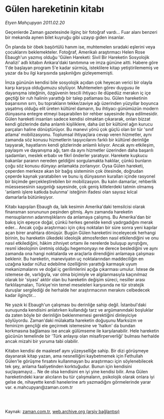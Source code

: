 # Gülen hareketinin kitabı

*Etyen Mahçupyan 2011.02.20*

<td class="columnist-detail">
<p>Geçenlerde Zaman gazetesinde ilginç bir fotoğraf vardı... Fuar alanı benzeri bir mekanda  aynen bilet kuyruğu gibi uzayıp giden insanlar.</p>
<p>
<div id="haberMetinDiv">
<p>Ön planda bir öbek başörtülü hanım ise, muhtemelen sıradaki eşlerini veya çocuklarını beklemekteler. Fotoğraf, Amerikalı araştırmacı Helen Rose Ebaugh'un yazmış olduğu 'Gülen Hareketi: Sivil Bir Hareketin Sosyolojik Analizi' adlı kitabın Ankara'daki tanıtımına ve imza gününe aitti. Habere göre 1'de başlayan program 5'e kadar sürmüş, isteklilere kitap yetiştirilememiş ve yazar da bu ilgi karşısında şaşkınlığını gizleyememişti.
<p>İmza gününün kendisi bile sosyolojik açıdan çok heyecan verici bir olayla karşı karşıya olduğumuzu söylüyor. Muhtemelen görev duygusu ile dayanışma isteğinin, özgüvenin tescili ihtiyacı ile düpedüz merakın iç içe geçtiği bir ruh halinin yarattığı bir talep patlaması bu. Gülen hareketinin başarısının sırrı, bu toprakların tekke/zaviye ağı üzerinden yüzyıllar boyunca yaşatmış olduğu elit üreten kültürel damarın, bu ihtiyacı günümüzün modern dünyasına entegre etmeyi başarabilen bir rehber sayesinde ihya edilmesidir. Gülen hareketi insanları sadece kendisi olmaktan çıkararak, onları bizzat kendi gözlerinde daha anlamlı kişiliklere, daha üst bir kültürel ağın kurucu parçaları haline dönüştürüyor. Bu manevi yönü çok güçlü olan bir tür 'sınıf atlama' mobilizasyonu. Toplumsal ihtiyaçlara cevap veren hizmetler, aynı zamanda söz konusu hizmetlerin taşıyıcılarını farklı bir kültürel derinliğe taşıyarak, hayatlarını kendi gözlerinde anlamlı kılıyor. Ancak aynı etkileşim, paylaşım ve dayanışma ağı, tam da aynı hizmetler üzerinden daha başarılı işadamları, meslek erbabı ve fikrî önderler yaratıyor. Harekete kuşkucu bakanlar paranın nereden geldiğini sorgulamakta haklılar, çünkü bunların çoğu söz konusu dünyayı anlamakta zorlanıyor. Oysa Gülen hareketi, çeperden merkeze akan bir bağış sisteminin çok ötesinde, doğrudan çeperde kaynak yaratabilen ve bunu iş dünyasının kuralları içinde rasyonel bir biçimde gerçekleştirebilen bir mobilizasyon. Bu kalın damarlar, rehberlik müessesesinin saygınlığı sayesinde, çok geniş kitlelerdeki tatmin olmamış 'anlamlı işlere katkıda bulunma' isteğinin ifadesi olan sayısız kılcal damarlarla bütünleşiyor.
<p>Kitabı kapışılan Ebaugh da, laik kesimin Amerika'daki temsilcisi olarak finansman sorununun peşinden gitmiş. Aynı zamanda hareketin mensuplarının adanmışlıklarını da anlamaya çalışmış. Bu Amerika'dan bir bakış için epeyce doğal, çünkü herkes genelde kendi yadırgadığını merak eder... Ancak çoğu araştırmacı için çıkış noktaları bir süre sonra yeni kapılar açan birer anahtara dönüşür. Bugün Gülen hareketini inceleyecek herhangi birinin, bu hareketin ülkedeki ideolojik atmosferden nasıl etkilendiğini ve onu nasıl etkilediğini, hâkim zihniyet ortamı ile nerelerde buluşup ayrıştığını, resmî ideolojinin üretmiş olduğu hegemonyayı ne derece beslediğini ve aynı zamanda ona hangi noktalarda ve araçlarla direndiğini anlamaya çalışması beklenir. Bu hareketin, maneviyatın uç noktalarından maddeciliğin en uzağına kadar nüfuz edebilme özelliğinin yarattığı karmaşık uyum mekanizmalarını ve doğal iç gerilimlerini açığa çıkarması umulur. İstese de istemese de, varlığıyla, var olma biçimiyle ve algılanmasıyla kaçınılmaz olarak bir 'siyasi' aktör olan bu hareketin değişim süreci, nesiller arası farklılaşmaları, Türkiye'nin temel meseleleri karşısında ne tür stratejik duruşlar sergilediği de herhalde her araştırmacının merakını celbedecek kadar ilginçtir...
<p>Ne yazık ki Ebaugh'un çalışması bu derinliğe sahip değil. İstanbul'daki sunuşunda kendisini anlatırken kullandığı tarz ve argümanındaki boşluklar da zaten böyle bir derinliğin beklenmemesi gerektiğini dinleyiciye söylüyordu. Zaman'daki mülakatta hareketin doğuşunu Marksizm ve feminizm gençliği ele geçirmek istemesine ve 'halkın' da bundan korkmasına bağlaması ise ancak gülümseme ile karşılanabilir. Hele hareketin gücünün temelinde bir 'Türk anlayışı olan misafirperverliği' bulması herhalde ancak mizahi bir yoruma tabi olabilir.
<p>Kitabın kendisi de maalesef aynı yüzeyselliğe sahip. Bir dizi görüşmeye dayanarak kitap yazan, ama nesnelliğini kaybetmemek için Fethullah Gülen'le görüşme fırsatını kullanmayan bu araştırmacı için söylenebilecek tek şey, anlama faaliyetinden korktuğudur. Bunun için kendisini suçlayamayız... Ne de olsa kendisini en iyi yine kendisi bilir. Ama Gülen hareketindeki karar alıcıların bu tür çalışmaların, psikolojik olarak onlara iyi gelse de, nihayette kendi hanelerine artı yazmadığını görmelerinde yarar var. e.mahcupyan@zaman.com.tr</p></p></p></p></p></div>
</p>


<p><br>
		 </br></p></td>

Kaynak: [zaman.com.tr](http://zaman.com.tr/yazar.do?yazino=1096118), [web.archive.org (arşiv bağlantısı)](http://web.archive.org/web/20120316070849/http://www.zaman.com.tr:80/yazar.do?yazino=1096118)
